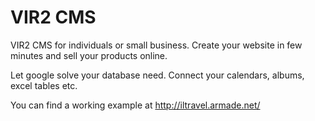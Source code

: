 # VIR2 CMS
VIR2 CMS for individuals or small business. Create your website in few minutes and sell your products online. 

Let google solve your database need. Connect your calendars, albums, excel tables etc.

You can find a working example at http://iltravel.armade.net/

